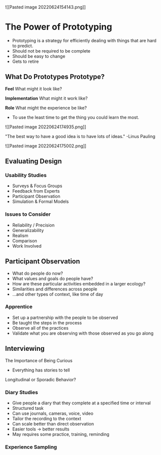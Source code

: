 ![[Pasted image 20220624154143.png]]

# The Power of Prototyping
- Prototyping is a strategy for efficiently dealing with things that are hard to predict.
- Should not be required to be complete
- Should be easy to change
- Gets to retire

## What Do Prototypes Prototype?

**Feel** 
What might it look like?

**Implementation**
What might it work like?

**Role**
What might the experience be like?

- To use the least time to get the thing you could learn the most.

![[Pasted image 20220624174935.png]]

"The best way to have a good idea is to have lots of ideas."  -Linus Pauling

![[Pasted image 20220624175002.png]]

## Evaluating Design
### Usability Studies
- Surveys & Focus Groups
- Feedback from Experts
- Participant Observation 
- Simulation & Formal Models
### Issues to Consider
- Reliability / Precision
- Generalizability
- Realism
- Comparison
- Work Involved

## Participant Observation
- What do people do now?
- What values and goals do people have?
- How are these particular activities embedded in a larger ecology?
- Similarities and differences across people
- ...and other types of context, like time of day 

### Apprentice
- Set up a partnership with the people to be observed
- Be taught the steps in the process
- Observe all of the practices
- Validate what you are observing with those observed as you go along

## Interviewing
The Importance of Being Curious
- Everything has stories to tell

Longitudinal or Sporadic Behavior?

 ### Diary Studies
 - Give people a diary that they complete at a specified time or interval
 - Structured task
 - Can use journals, cameras, voice, video
 - Tailor the recording to the context
 - Can scale better than direct observation
 - Easier tools → better results
 - May requires some practice, training, reminding

### Experience Sampling


